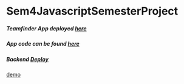 # Sem4JavascriptSemesterProject

##### Teamfinder App deployed [here](https://expo.io/@castau/Teamfinder)
##### App code can be found [here](https://github.com/Castau/Sem4JavaScript/tree/master/Afleveringer/Week12/Teamfinder)
##### Backend [Deploy](https://semesterprojectjs.camillastaunstrup.dk/)
[demo](https://github.com/Castau/Sem4JavascriptSemesterProject/tree/master/demo.gif?raw=true)
